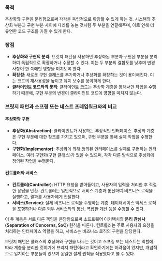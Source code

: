 ### 목적

추상화와 구현을 분리함으로써 각각을 독립적으로 확장할 수 있게 하는 것. 시스템의 추상화 부분과 구현 부분 사이에 다리를 놓는 것처럼 두 부분을 연결해주며, 이로 인해 더 유연한 코드 구조를 가질 수 있게 한다.

### 장점

-   **추상화와 구현의 분리**: 브릿지 패턴을 사용하면 추상화된 부분과 구현된 부분을 분리하여 독립적으로 확장하거나 수정할 수 있다. 이는 두 부분의 결합도를 낮추며 변경 사항이 한 쪽에만 영향을 미치도록 한다.
-   **확장성**: 새로운 구현 클래스를 추가하거나 추상화를 확장하는 것이 용이해진다. 이는 코드의 재사용성을 높이고 유지 보수를 용이하게 한다.
-   **클라이언트 코드와의 분리**: 클라이언트 코드는 추상화 계층을 통해서만 작업을 수행하기 때문에, 구현 부분의 변경이 클라이언트 코드에 영향을 미치지 않는다.

### **브릿지 패턴**과 **스프링** 또는 **네스트** 프레임워크와의 비교

#### 추상화와 구현

-   **추상화(Abstraction)**: 클라이언트가 사용하는 추상적인 인터페이스. 추상화 계층은 구현 부분에 대한 참조를 가지고 있으며, 구현 부분을 통해 실제 작업을 수행한다.
-   **구현화(Implementor)**: 추상화에 의해 정의된 인터페이스를 실제로 구현하는 인터페이스. 여러 구현화(구현 클래스)가 있을 수 있으며, 각각 다른 방식으로 추상화에 정의된 작업을 수행한다.

#### 컨트롤러와 서비스

-   **컨트롤러(Controller)**: HTTP 요청을 받아들이고, 사용자의 입력을 처리한 후 적절한 응답을 반환. 컨트롤러는 일반적으로 서비스 계층과 통신하여 비즈니스 로직을 실행하고, 결과를 사용자에게 전달한다.
-   **서비스(Service)**: 실제 비즈니스 로직을 수행하는 계층. 데이터베이스 액세스 로직을 포함하거나 다른 외부 서비스와의 통신, 복잡한 계산 등을 수행할 수 있다.

이 두 계층은 서로 다른 책임을 분담함으로써 소프트웨어 아키텍처의 **분리 관심사(Separation of Concerns, SoC)** 원칙을 따른다. 컨트롤러는 주로 사용자의 요청을 처리하는 인터페이스 역할을 하고, 서비스는 비즈니스 로직의 구현을 담당한다.

브릿지 패턴은 클래스의 추상화와 구현을 나누는 것이고 스프링 또는 네스트는 역할에 따라 계층을 분리한 것이기에 브리지 패턴이라고 확언하기에는 어려움이 있지만, 개념적으로 일치하는 부분들이 있으며 동일한 설계 원칙을 적용했다고 볼 수 있다.